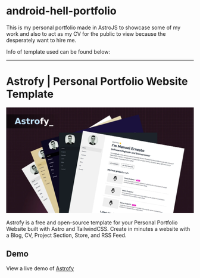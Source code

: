 # android-hell-portfolio

This is my personal portfolio made in AstroJS to showcase some of my work and also to act as my CV for the public to view because the desperately want to hire me.

Info of template used can be found below:

---

# Astrofy | Personal Portfolio Website Template

![Astrofy | Personal Porfolio Website Template](public/social_img.webp)

Astrofy is a free and open-source template for your Personal Portfolio Website built with Astro and TailwindCSS. Create in minutes a website with a Blog, CV, Project Section, Store, and RSS Feed.

## Demo

View a live demo of [Astrofy](https://astrofy-template.netlify.app/)
